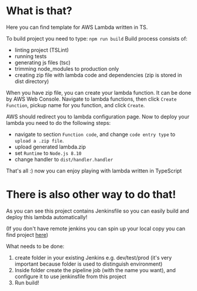 # What is that?

Here you can find template for AWS Lambda written in TS.

To build project you need to type:
`npm run build`
Build process consists of:
  - linting project (TSLint)
  - running tests
  - generating js files (tsc) 
  - trimming node_modules to production only
  - creating zip file with lambda code and dependencies (zip is stored in dist directory)
  
When you have zip file, you can create your lambda function. It can be done by AWS Web Console.
Navigate to lambda functions, then click `Create Function`, pickup name for you function, and click `Create`.

AWS should redirect you to lambda configuration page. Now to deploy your lambda you need to do the following steps:
 - navigate to section `Function code`, and change `code entry type` to `upload a .zip file`.
 - upload generated lambda.zip
 - set `Runtime` to `Node.js 8.10`
 - change handler to `dist/handler.handler`
 
 That's all :) now you can enjoy playing with lambda written in TypeScript
 
# There is also other way to do that!
As you can see this project contains Jenkinsfile so you can easily build and deploy this lambda automatically!

(If you don't have remote jenkins you can spin up your local copy you can find project [here](https://github.com/mslosarz/aws-jenkins))

What needs to be done:
1. create folder in your existing Jenkins e.g. dev/test/prod (it's very important because folder is used to distinguish environment)
2. Inside folder create the pipeline job (with the name you want), and configure it to use jenkinsfile from this project
3. Run build!




 

